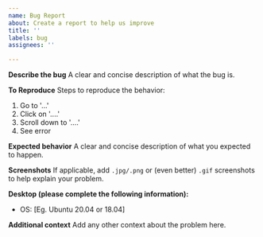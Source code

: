 ```yaml
---
name: Bug Report
about: Create a report to help us improve
title: ''
labels: bug
assignees: ''

---
```


**Describe the bug**
A clear and concise description of what the bug is.

**To Reproduce**
Steps to reproduce the behavior:
1. Go to '...'
2. Click on '....'
3. Scroll down to '....'
4. See error

**Expected behavior**
A clear and concise description of what you expected to happen.

**Screenshots**
If applicable, add `.jpg/.png` or (even better) `.gif` screenshots to help explain your problem.

**Desktop (please complete the following information):**
 - OS: [Eg. Ubuntu 20.04 or 18.04]

**Additional context**
Add any other context about the problem here.
